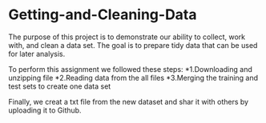 Getting-and-Cleaning-Data
=========================
The purpose of this project is to demonstrate our ability to collect, work with, and clean a data set. The goal is to prepare tidy data that can be used for later analysis. 

To perform this assignment we followed these steps:
*1.Downloading and unzipping file
*2.Reading data from the all files
*3.Merging the training and test sets to create one data set

Finally, we creat a txt file from the new dataset and shar it with others by uploading it to Github.

